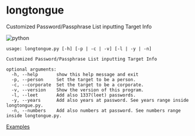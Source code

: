 # longtongue
Customized Password/Passphrase List inputting Target Info

![python](https://raw.githubusercontent.com/edoardottt/black-hat-python3-code/master/images/python-version.svg)

```
usage: longtongue.py [-h] [-p | -c | -v] [-l | -y | -n]

Customized Password/Passphrase List inputting Target Info

optional arguments:
  -h, --help       show this help message and exit
  -p, --person     Set the target to be a person.
  -c, --corporate  Set the target to be a corporate.
  -v, --version    Show the version of this program.
  -l, --leet       Add also 1337(leet) passwords.
  -y, --years      Add also years at password. See years range inside longtongue.py.
  -n, --numbers    Add also numbers at password. See numbers range inside longtongue.py.
  ```

[Examples](https://github.com/edoardottt/longtongue/wiki/Examples)
